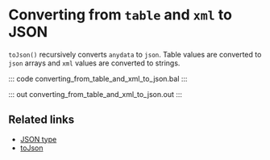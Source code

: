 # Converting from `table` and `xml` to JSON

`toJson()` recursively converts `anydata` to `json`. Table values are converted to `json` arrays and `xml` values are converted to strings.

::: code converting_from_table_and_xml_to_json.bal :::

::: out converting_from_table_and_xml_to_json.out :::

## Related links
- [JSON type](/learn/by-example/json-type)
- [toJson](https://lib.ballerina.io/ballerina/lang.value/0.0.0#toJson)